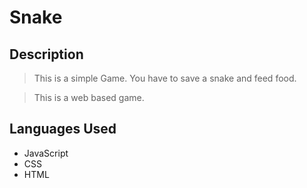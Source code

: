 # Snake

## Description
> This is a simple Game. You have to save a snake and feed food.

> This is a web based game.

## Languages Used
  - JavaScript
  - CSS
  - HTML
  
